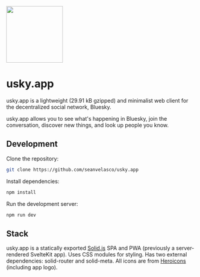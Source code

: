 <img src="https://usky.app/usky.svg" width="150"></img>

# usky.app

usky.app is a lightweight (29.91 kB gzipped) and minimalist web client for the decentralized social network, Bluesky.

usky.app allows you to see what's happening in Bluesky, join the conversation, discover new things, and look up people you know.

## Development

Clone the repository:

```bash
git clone https://github.com/seanvelasco/usky.app
```

Install dependencies:

```bash
npm install
```

Run the development server:

```bash
npm run dev
```

## Stack

usky.app is a statically exported [Solid.js](https://www.solidjs.com/) SPA and PWA (previously a server-rendered SvelteKit app). Uses CSS modules for styling. Has two external dependencies: solid-router and solid-meta. All icons are from [Heroicons](https://heroicons.com/) (including app logo).
